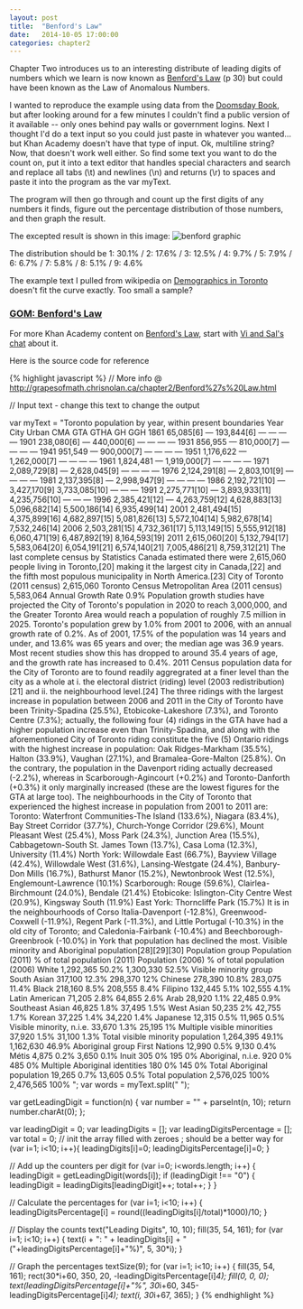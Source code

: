 ```yaml
---
layout: post
title:  "Benford's Law"
date:   2014-10-05 17:00:00
categories: chapter2
---
```

Chapter Two introduces us to an interesting distribute of leading digits of numbers which we learn is now known as [Benford's Law] (p 30) but could have been known as the Law of Anomalous Numbers.

I wanted to reproduce the example using data from the [Doomsday Book], but after looking around for a few minutes I couldn't find a public version of it available -- only ones behind pay walls or government logins.  Next I thought I'd do a text input so you could just paste in whatever you wanted... but Khan Academy doesn't have that type of input.  Ok, multiline string?  Now, that doesn't work well either.  So find some text you want to do the count on, put it into a text editor that handles special characters and search and replace all tabs (\t) and newlines (\n) and returns (\r) to spaces and paste it into the program as the var myText.

The program will then go through and count up the first digits of any numbers it finds, figure out the percentage distribution of those numbers, and then graph the result.

The excepted result is shown in this image: ![benford graphic][benford_graphic]

The distribution should be 1: 30.1% / 2: 17.6% / 3: 12.5% / 4: 9.7% / 5: 7.9% / 6: 6.7% / 7: 5.8% / 8: 5.1% / 9: 4.6%  

The example text I pulled from wikipedia on [Demographics in Toronto][Demographics of Toronto] doesn't fit the curve exactly.  Too small a sample?

<h3><a href="http://www.khanacademy.org/cs/gom-benfords-law/4661942277111808">GOM: Benford&#x27;s Law</a></h3> <script src="http://www.khanacademy.org/cs/gom-benfords-law/4661942277111808/embed.js?editor=yes&amp;buttons=yes&amp;author=no&amp;embed=yes"></script>

For more Khan Academy content on [Benford's Law], start with [Vi and Sal's chat] about it.

Here is the source code for reference

{% highlight javascript %}
// More info @ http://grapesofmath.chrisnolan.ca/chapter2/Benford%27s%20Law.html

// Input text - change this text to change the output

var myText = "Toronto population by year, within present boundaries    Year  City  Urban  CMA  GTA  GTHA  GH  GGH  1861    65,085[6]  &#8212;  193,844[6]  &#8212;  &#8212;  &#8212;  &#8212;    1901  238,080[6]  &#8212;  440,000[6]  &#8212;  &#8212;  &#8212;  &#8212;    1931  856,955  &#8212;  810,000[7]  &#8212;  &#8212;  &#8212;  &#8212;    1941  951,549  &#8212;  900,000[7]  &#8212;  &#8212;  &#8212;  &#8212;    1951  1,176,622  &#8212;  1,262,000[7]  &#8212;  &#8212;  &#8212;  &#8212;    1961  1,824,481  &#8212;  1,919,000[7]  &#8212;  &#8212;  &#8212;  &#8212;    1971  2,089,729[8]  &#8212;  2,628,045[9]  &#8212;  &#8212;  &#8212;  &#8212;    1976  2,124,291[8]  &#8212;  2,803,101[9]  &#8212;  &#8212;  &#8212;  &#8212;    1981  2,137,395[8]  &#8212;  2,998,947[9]  &#8212;  &#8212;  &#8212;  &#8212;    1986  2,192,721[10]  &#8212;  3,427,170[9]  3,733,085[10]  &#8212;  &#8212;  &#8212;    1991  2,275,771[10]  &#8212;  3,893,933[11]  4,235,756[10]  &#8212;  &#8212;  &#8212;    1996  2,385,421[12]  &#8212;  4,263,759[12]  4,628,883[13]  5,096,682[14]  5,500,186[14]  6,935,499[14]    2001  2,481,494[15]  4,375,899[16]  4,682,897[15]  5,081,826[13]  5,572,104[14]  5,982,678[14]  7,532,246[14]    2006  2,503,281[15]  4,732,361[17]  5,113,149[15]  5,555,912[18]  6,060,471[19]  6,487,892[19]  8,164,593[19]    2011  2,615,060[20]  5,132,794[17]  5,583,064[20]  6,054,191[21]  6,574,140[21]  7,005,486[21]  8,759,312[21]   The last complete census by Statistics Canada estimated there were 2,615,060 people living in Toronto,[20] making it the largest city in Canada,[22] and the fifth most populous municipality in North America.[23]  City of Toronto  (2011 census)  2,615,060  Toronto Census Metropolitan Area  (2011 census)  5,583,064  Annual Growth Rate  0.9%   Population growth studies have projected the City of Toronto&apos;s population in 2020 to reach 3,000,000, and the Greater Toronto Area would reach a population of roughly 7.5 million in 2025. Toronto&apos;s population grew by 1.0% from 2001 to 2006, with an annual growth rate of 0.2%. As of 2001, 17.5% of the population was 14 years and under, and 13.6% was 65 years and over; the median age was 36.9 years. Most recent studies show this has dropped to around 35.4 years of age, and the growth rate has increased to 0.4%.   2011 Census population data for the City of Toronto are to found readily aggregrated at a finer level than the city as a whole at i. the electoral district (riding) level (2003 redistribution)[21] and ii. the neighbourhood level.[24] The three ridings with the largest increase in population between 2006 and 2011 in the City of Toronto have been Trinity-Spadina (25.5%), Etobicoke-Lakeshore (7.3%), and Toronto Centre (7.3%); actually, the following four (4) ridings in the GTA have had a higher population increase even than Trinity-Spadina, and along with the aforementioned City of Toronto riding constitute the five (5) Ontario ridings with the highest increase in population: Oak Ridges-Markham (35.5%), Halton (33.9%), Vaughan (27.1%), and Bramalea-Gore-Malton (25.8%). On the contrary, the population in the Davenport riding actually decreased (-2.2%), whereas in Scarborough-Agincourt (+0.2%) and Toronto-Danforth (+0.3%) it only marginally increased (these are the lowest figures for the GTA at large too).   The neighbourhoods in the City of Toronto that experienced the highest increase in population from 2001 to 2011 are:       Toronto: Waterfront Communities-The Island (133.6%), Niagara (83.4%), Bay Street Corridor (37.7%), Church-Yonge Corridor (29.6%), Mount Pleasant West (25.4%), Moss Park (24.3%), Junction Area (15.5%), Cabbagetown-South St. James Town (13.7%), Casa Loma (12.3%), University (11.4%)      North York: Willowdale East (66.7%), Bayview Village (42.4%), Willowdale West (31.6%), Lansing-Westgate (24.4%), Banbury-Don Mills (16.7%), Bathurst Manor (15.2%), Newtonbrook West (12.5%), Englemount-Lawrence (10.1%)      Scarborough: Rouge (59.6%), Clairlea-Birchmount (24.0%), Bendale (21.4%)      Etobicoke: Islington-City Centre West (20.9%), Kingsway South (11.9%)      East York: Thorncliffe Park (15.7%)   It is in the neighbourhoods of Corso Italia-Davenport (-12.8%), Greenwood-Coxwell (-11.9%), Regent Park (-11.3%), and Little Portugal (-10.3%) in the old city of Toronto; and Caledonia-Fairbank (-10.4%) and Beechborough-Greenbrook (-10.0%) in York that population has declined the most.   Visible minority and Aboriginal population[28][29][30]  Population group  Population (2011)   % of total population (2011)  Population (2006)   % of total population (2006)  White  1,292,365  50.2%  1,300,330  52.5%  Visible minority group  South Asian  317,100  12.3%  298,370  12%  Chinese  278,390  10.8%  283,075  11.4%  Black  218,160  8.5%  208,555  8.4%  Filipino  132,445  5.1%  102,555  4.1%  Latin American  71,205  2.8%  64,855  2.6%  Arab  28,920  1.1%  22,485  0.9%  Southeast Asian  46,825  1.8%  37,495  1.5%  West Asian  50,235  2%  42,755  1.7%  Korean  37,225  1.4%  34,220  1.4%  Japanese  12,315  0.5%  11,965  0.5%  Visible minority, n.i.e.  33,670  1.3%  25,195  1%  Multiple visible minorities  37,920  1.5%  31,100  1.3%  Total visible minority population  1,264,395  49.1%  1,162,630  46.9%  Aboriginal group  First Nations  12,990  0.5%  9,130  0.4%  M&#233;tis  4,875  0.2%  3,650  0.1%  Inuit  305  0%  195  0%  Aboriginal, n.i.e.  920  0%  485  0%  Multiple Aboriginal identities  180  0%  145  0%  Total Aboriginal population  19,265  0.7%  13,605  0.5%  Total population  2,576,025  100%  2,476,565  100% ";
var words = myText.split(" ");

var getLeadingDigit = function(n) {
    var number = "" + parseInt(n, 10);
    return number.charAt(0);
};

var leadingDigit = 0;
var leadingDigits = [];
var leadingDigitsPercentage = [];
var total = 0;
// init the array filled with zeroes ; should be a better way
for (var i=1; i<10; i++){
    leadingDigits[i]=0;
    leadingDigitsPercentage[i]=0;
}

// Add up the counters per digit
for (var i=0; i<words.length; i++) {
    leadingDigit = getLeadingDigit(words[i]);
    if (leadingDigit !== "0") {
        leadingDigit = leadingDigits[leadingDigit]++;
        total++;
    }
}

// Calculate the percentages
for (var i=1; i<10; i++) {
    leadingDigitsPercentage[i] = round((leadingDigits[i]/total)*1000)/10;
}

// Display the counts
text("Leading Digits", 10, 10);
fill(35, 54, 161);
for (var i=1; i<10; i++) {
    text(i + ": " + leadingDigits[i] + " ("+leadingDigitsPercentage[i]+"%)", 5, 30*i);
}

// Graph the percentages
textSize(9);
for (var i=1; i<10; i++) {
    fill(35, 54, 161);
    rect(30*i+60, 350, 20, -leadingDigitsPercentage[i]*4);
    fill(0, 0, 0);
    text(leadingDigitsPercentage[i]+"%", 30*i+60, 345-leadingDigitsPercentage[i]*4);
    text(i, 30*i+67, 365);
}
{% endhighlight %}

[Doomsday Book]: http://en.wikipedia.org/wiki/Domesday_Book
[benford_graphic]: http://upload.wikimedia.org/wikipedia/commons/4/46/Rozklad_benforda.svg
[Demographics of Toronto]: http://en.wikipedia.org/wiki/Demographics_of_Toronto
[Benford's Law]: http://en.wikipedia.org/wiki/Benford%27s_law
[Vi and Sal's chat]: https://www.khanacademy.org/math/algebra2/logarithms-tutorial/logarithmic-scale-patterns/v/vi-and-sal-talk-about-the-mysteries-of-benford-s-law